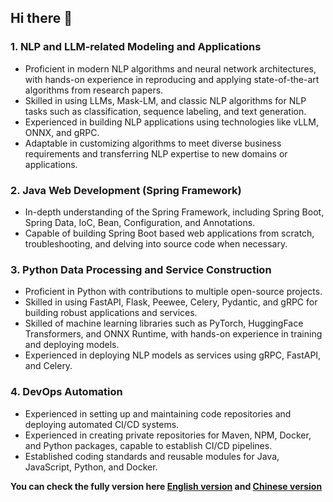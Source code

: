 ## Hi there 👋


### **1. NLP and LLM-related Modeling and Applications**

- Proficient in modern NLP algorithms and neural network architectures, with hands-on experience in reproducing and applying state-of-the-art algorithms from research papers.
- Skilled in using LLMs, Mask-LM, and classic NLP algorithms for NLP tasks such as classification, sequence labeling, and text generation.
- Experienced in building NLP applications using technologies like vLLM, ONNX, and gRPC.
- Adaptable in customizing algorithms to meet diverse business requirements and transferring NLP expertise to new domains or applications.

### **2. Java Web Development (Spring Framework)**

- In-depth understanding of the Spring Framework, including Spring Boot, Spring Data, IoC, Bean, Configuration, and Annotations.
- Capable of building Spring Boot based web applications from scratch, troubleshooting, and delving into source code when necessary.

### **3. Python Data Processing and Service Construction**

- Proficient in Python with contributions to multiple open-source projects.
- Skilled in using FastAPI, Flask, Peewee, Celery, Pydantic, and gRPC for building robust applications and services.
- Skilled of machine learning libraries such as PyTorch, HuggingFace Transformers, and ONNX Runtime, with hands-on experience in training and deploying models.
- Experienced in deploying NLP models as services using gRPC, FastAPI, and Celery.

### **4. DevOps Automation**

- Experienced in setting up and maintaining code repositories and deploying automated CI/CD systems.
- Experienced in creating private repositories for Maven, NPM, Docker, and Python packages, capable to establish CI/CD pipelines.
- Established coding standards and reusable modules for Java, JavaScript, Python, and Docker.

**You can check the fully version here [English version](./README_en.md) and [Chinese version](./README_zh.md)**
